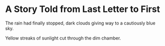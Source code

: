 # A Story Told from Last Letter to First

The rain had finally stopped, dark clouds giving way to a cautiously blue sky.

Yellow streaks of sunlight cut through the dim chamber.